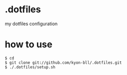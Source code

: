 # .dotfiles #
my dotfiles configuration

# how to use #

    $ cd 
    $ git clone git://github.com/kyon-bll/.dotfiles.git
    $ ./.dotfiles/setup.sh
            